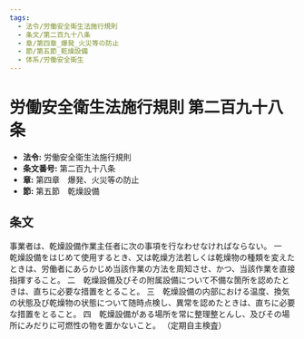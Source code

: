 ```yaml
---
tags:
  - 法令/労働安全衛生法施行規則
  - 条文/第二百九十八条
  - 章/第四章_爆発_火災等の防止
  - 節/第五節_乾燥設備
  - 体系/労働安全衛生
---
```

# 労働安全衛生法施行規則 第二百九十八条

- **法令:** 労働安全衛生法施行規則
- **条文番号:** 第二百九十八条
- **章:** 第四章　爆発、火災等の防止
- **節:** 第五節　乾燥設備

## 条文
事業者は、乾燥設備作業主任者に次の事項を行なわせなければならない。
一　乾燥設備をはじめて使用するとき、又は乾燥方法若しくは乾燥物の種類を変えたときは、労働者にあらかじめ当該作業の方法を周知させ、かつ、当該作業を直接指揮すること。
二　乾燥設備及びその附属設備について不備な箇所を認めたときは、直ちに必要な措置をとること。
三　乾燥設備の内部における温度、換気の状態及び乾燥物の状態について随時点検し、異常を認めたときは、直ちに必要な措置をとること。
四　乾燥設備がある場所を常に整理整とんし、及びその場所にみだりに可燃性の物を置かないこと。
（定期自主検査）

